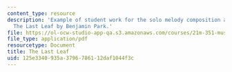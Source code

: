 ```yaml
---
content_type: resource
description: 'Example of student work for the solo melody composition assignment:
  The Last Leaf by Benjamin Park.'
file: https://ol-ocw-studio-app-qa.s3.amazonaws.com/courses/21m-351-music-composition-fall-2008/125e3340935a3796786112daf1044f3c_park_lastleaf.pdf
file_type: application/pdf
resourcetype: Document
title: The Last Leaf
uid: 125e3340-935a-3796-7861-12daf1044f3c
---
```

